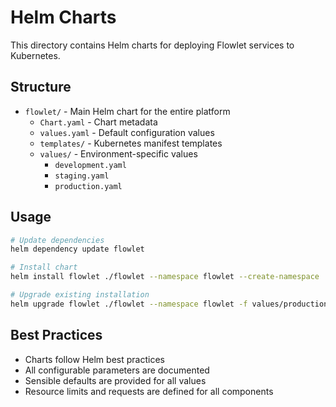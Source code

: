 # Helm Charts

This directory contains Helm charts for deploying Flowlet services to Kubernetes.

## Structure

- `flowlet/` - Main Helm chart for the entire platform
  - `Chart.yaml` - Chart metadata
  - `values.yaml` - Default configuration values
  - `templates/` - Kubernetes manifest templates
  - `values/` - Environment-specific values
    - `development.yaml`
    - `staging.yaml`
    - `production.yaml`

## Usage

```bash
# Update dependencies
helm dependency update flowlet

# Install chart
helm install flowlet ./flowlet --namespace flowlet --create-namespace

# Upgrade existing installation
helm upgrade flowlet ./flowlet --namespace flowlet -f values/production.yaml
```

## Best Practices

- Charts follow Helm best practices
- All configurable parameters are documented
- Sensible defaults are provided for all values
- Resource limits and requests are defined for all components
